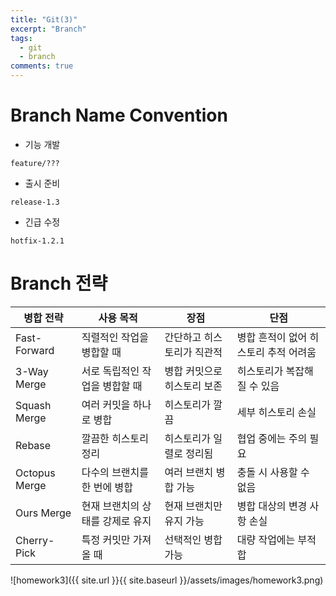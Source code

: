 ```yaml
---
title: "Git(3)"
excerpt: "Branch"
tags: 
  - git
  - branch
comments: true
---
```


# Branch Name Convention
- 기능 개발
```
feature/???
```

- 출시 준비
```
release-1.3
```

- 긴급 수정
```
hotfix-1.2.1
```


# Branch 전략

| 병합 전략       | 사용 목적                            | 장점                    | 단점                    |
|-----------------|------------------------------------|-------------------------|-------------------------|
| Fast-Forward    | 직렬적인 작업을 병합할 때            | 간단하고 히스토리가 직관적 | 병합 흔적이 없어 히스토리 추적 어려움 |
| 3-Way Merge     | 서로 독립적인 작업을 병합할 때       | 병합 커밋으로 히스토리 보존 | 히스토리가 복잡해질 수 있음 |
| Squash Merge    | 여러 커밋을 하나로 병합             | 히스토리가 깔끔          | 세부 히스토리 손실       |
| Rebase          | 깔끔한 히스토리 정리                | 히스토리가 일렬로 정리됨  | 협업 중에는 주의 필요     |
| Octopus Merge   | 다수의 브랜치를 한 번에 병합         | 여러 브랜치 병합 가능     | 충돌 시 사용할 수 없음    |
| Ours Merge      | 현재 브랜치의 상태를 강제로 유지     | 현재 브랜치만 유지 가능   | 병합 대상의 변경 사항 손실 |
| Cherry-Pick     | 특정 커밋만 가져올 때               | 선택적인 병합 가능       | 대량 작업에는 부적합      |


![homework3]({{ site.url }}{{ site.baseurl }}/assets/images/homework3.png)